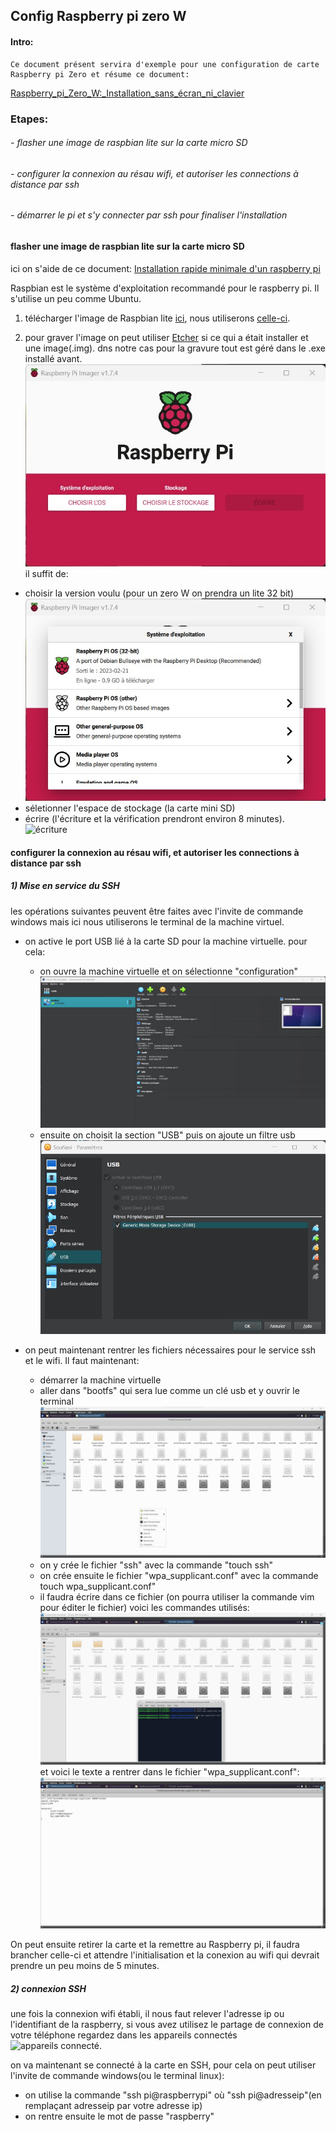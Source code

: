 ## Config Raspberry pi zero W

#### Intro:
    Ce document présent servira d'exemple pour une configuration de carte Raspberry pi Zero et résume ce document:
 [Raspberry_pi_Zero_W:_Installation_sans_écran_ni_clavier](https://thedatafrog.com/fr/articles/raspberry-pi-zero-headless-install/)

### Etapes:
###### - flasher une image de raspbian lite sur la carte micro SD
###### - configurer la connexion au résau wifi, et autoriser les connections à distance par ssh
###### - démarrer le pi et s'y connecter par ssh pour finaliser l'installation

####  flasher une image de raspbian lite sur la carte micro SD
ici on s'aide de ce document: [Installation rapide minimale d'un raspberry pi](https://thedatafrog.com/fr/articles/minimal-install-raspberry-pi/)

Raspbian est le système d'exploitation recommandé pour le raspberry pi. Il s'utilise un peu comme Ubuntu.

1) télécharger l'image de Raspbian lite [ici](https://www.raspberrypi.com/software/), nous utiliserons [celle-ci](liensgithub).

2) pour graver l'image on peut utiliser [Etcher](https://www.balena.io/etcher) si ce qui a était installer et une image(.img).
dns notre cas pour la gravure tout est géré dans le .exe installé avant.
![imager](https://github.com/YOUSSNDR/PolySnake/blob/4ac6e7a7b111ad55d9ccb3da3fdd20d2143687f6/Raspberry%20pi/Raspberry%20pi%20zero%20config/aide%20images/rasberrypi_imager.jpg)
il suffit de:
- choisir la version voulu (pour un zero W on prendra un lite 32 bit) ![os selection](https://github.com/YOUSSNDR/PolySnake/blob/4ac6e7a7b111ad55d9ccb3da3fdd20d2143687f6/Raspberry%20pi/Raspberry%20pi%20zero%20config/aide%20images/os%20selection.jpg)
- séletionner l'espace de stockage (la carte mini SD)
- écrire (l'écriture et la vérification prendront environ 8 minutes).![écriture](https://github.com/YOUSSNDR/PolySnake/blob/4ac6e7a7b111ad55d9ccb3da3fdd20d2143687f6/Raspberry%20pi/Raspberry%20pi%20zero%20config/aide%20images/%C3%A9criture.jpg)

#### configurer la connexion au résau wifi, et autoriser les connections à distance par ssh

##### 1) Mise en service du SSH
les opérations suivantes peuvent être faites avec l'invite de commande windows mais ici nous utiliserons le terminal de la machine virtuel.

- on active le port USB lié à la carte SD pour la machine virtuelle.
    pour cela:
    - on ouvre la machine virtuelle et on sélectionne "configuration" ![MV](https://github.com/YOUSSNDR/PolySnake/blob/4ac6e7a7b111ad55d9ccb3da3fdd20d2143687f6/Raspberry%20pi/Raspberry%20pi%20zero%20config/aide%20images/machine_virtuelle.jpg)
    - ensuite on choisit la section "USB" puis on ajoute un filtre usb ![port usb](https://github.com/YOUSSNDR/PolySnake/blob/4ac6e7a7b111ad55d9ccb3da3fdd20d2143687f6/Raspberry%20pi/Raspberry%20pi%20zero%20config/aide%20images/ajout_d_un_port_usb.jpg)

- on peut maintenant rentrer les fichiers nécessaires pour le service ssh et le wifi.
    Il faut maintenant:
    - démarrer la machine virtuelle
    - aller dans "bootfs" qui sera lue comme un clé usb et y ouvrir le terminal ![ouverture du terminal](https://github.com/YOUSSNDR/PolySnake/blob/4ac6e7a7b111ad55d9ccb3da3fdd20d2143687f6/Raspberry%20pi/Raspberry%20pi%20zero%20config/aide%20images/ouverture%20de%20terminal.jpg)
    - on y crée le fichier "ssh" avec la commande "touch ssh"
    - on crée ensuite le fichier "wpa_supplicant.conf" avec la commande touch wpa_supplicant.conf"
    - il faudra écrire dans ce fichier (on pourra utiliser la commande vim pour éditer le fichier)
    voici les commandes utilisés: ![command](https://github.com/YOUSSNDR/PolySnake/blob/4ac6e7a7b111ad55d9ccb3da3fdd20d2143687f6/Raspberry%20pi/Raspberry%20pi%20zero%20config/aide%20images/commandes%20terminal.jpg)
    et voici le texte a rentrer dans le fichier "wpa_supplicant.conf": ![wpa config](https://github.com/YOUSSNDR/PolySnake/blob/4ac6e7a7b111ad55d9ccb3da3fdd20d2143687f6/Raspberry%20pi/Raspberry%20pi%20zero%20config/aide%20images/wpa_supplicant_config.jpg)

On peut ensuite retirer la carte et la remettre au Raspberry pi, il faudra brancher celle-ci et attendre l'initialisation et la conexion au wifi qui devrait prendre un peu moins de 5 minutes.

##### 2) connexion SSH

une fois la connexion wifi établi, il nous faut relever l'adresse ip ou l'identifiant de la raspberry, si vous avez utilisez le partage de connexion de votre téléphone regardez dans les appareils connectés ![appareils connecté](https://github.com/YOUSSNDR/PolySnake/blob/9e3632deabf624a2d54ae8168d09a4499ff6525f/Raspberry%20pi/Raspberry%20pi%20zero%20config/aide%20images/appareils%20connect%C3%A9s.jpg).

on va maintenant se connecté à la carte en SSH, pour cela on peut utiliser l'invite de commande windows(ou le terminal linux):
- on utilise la commande "ssh pi@raspberrypi" où "ssh pi@adresseip"(en remplaçant adresseip par votre adresse ip)
- on rentre ensuite le mot de passe "raspberry"
